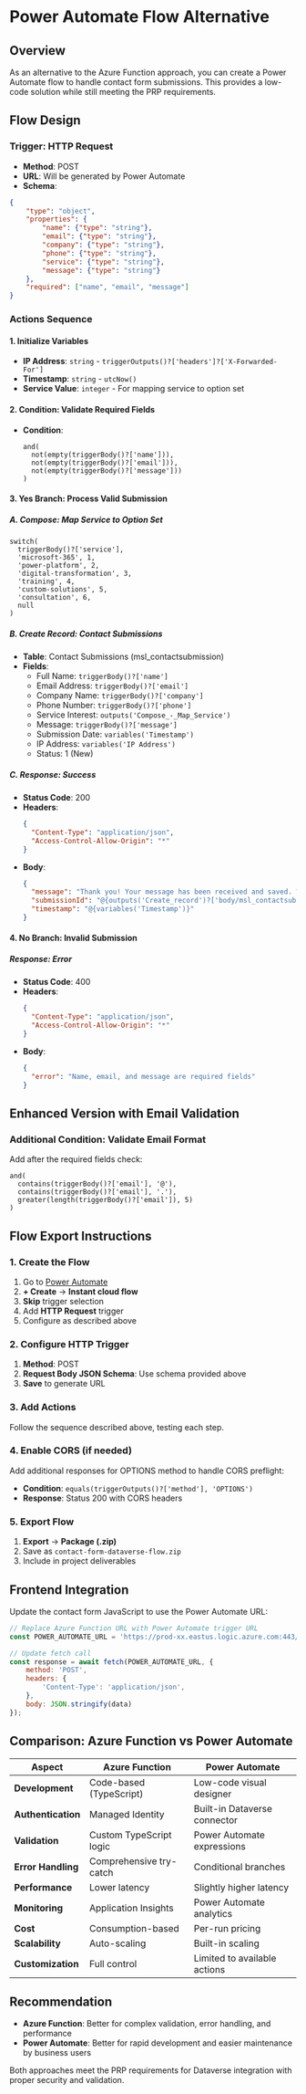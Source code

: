 # Power Automate Flow Alternative

## Overview
As an alternative to the Azure Function approach, you can create a Power Automate flow to handle contact form submissions. This provides a low-code solution while still meeting the PRP requirements.

## Flow Design

### Trigger: HTTP Request
- **Method**: POST
- **URL**: Will be generated by Power Automate
- **Schema**: 
```json
{
    "type": "object",
    "properties": {
        "name": {"type": "string"},
        "email": {"type": "string"},
        "company": {"type": "string"},
        "phone": {"type": "string"},
        "service": {"type": "string"},
        "message": {"type": "string"}
    },
    "required": ["name", "email", "message"]
}
```

### Actions Sequence

#### 1. Initialize Variables
- **IP Address**: `string` - `triggerOutputs()?['headers']?['X-Forwarded-For']`
- **Timestamp**: `string` - `utcNow()`
- **Service Value**: `integer` - For mapping service to option set

#### 2. Condition: Validate Required Fields
- **Condition**: 
  ```
  and(
    not(empty(triggerBody()?['name'])),
    not(empty(triggerBody()?['email'])),
    not(empty(triggerBody()?['message']))
  )
  ```

#### 3. Yes Branch: Process Valid Submission

##### A. Compose: Map Service to Option Set
```
switch(
  triggerBody()?['service'],
  'microsoft-365', 1,
  'power-platform', 2,
  'digital-transformation', 3,
  'training', 4,
  'custom-solutions', 5,
  'consultation', 6,
  null
)
```

##### B. Create Record: Contact Submissions
- **Table**: Contact Submissions (msl_contactsubmission)
- **Fields**:
  - Full Name: `triggerBody()?['name']`
  - Email Address: `triggerBody()?['email']`
  - Company Name: `triggerBody()?['company']`
  - Phone Number: `triggerBody()?['phone']`
  - Service Interest: `outputs('Compose_-_Map_Service')`
  - Message: `triggerBody()?['message']`
  - Submission Date: `variables('Timestamp')`
  - IP Address: `variables('IP Address')`
  - Status: 1 (New)

##### C. Response: Success
- **Status Code**: 200
- **Headers**: 
  ```json
  {
    "Content-Type": "application/json",
    "Access-Control-Allow-Origin": "*"
  }
  ```
- **Body**:
  ```json
  {
    "message": "Thank you! Your message has been received and saved. We will contact you soon.",
    "submissionId": "@{outputs('Create_record')?['body/msl_contactsubmissionid']}",
    "timestamp": "@{variables('Timestamp')}"
  }
  ```

#### 4. No Branch: Invalid Submission

##### Response: Error
- **Status Code**: 400
- **Headers**: 
  ```json
  {
    "Content-Type": "application/json",
    "Access-Control-Allow-Origin": "*"
  }
  ```
- **Body**:
  ```json
  {
    "error": "Name, email, and message are required fields"
  }
  ```

## Enhanced Version with Email Validation

### Additional Condition: Validate Email Format
Add after the required fields check:

```
and(
  contains(triggerBody()?['email'], '@'),
  contains(triggerBody()?['email'], '.'),
  greater(length(triggerBody()?['email']), 5)
)
```

## Flow Export Instructions

### 1. Create the Flow
1. Go to [Power Automate](https://make.powerautomate.com/)
2. **+ Create** → **Instant cloud flow**
3. **Skip** trigger selection
4. Add **HTTP Request** trigger
5. Configure as described above

### 2. Configure HTTP Trigger
1. **Method**: POST
2. **Request Body JSON Schema**: Use schema provided above
3. **Save** to generate URL

### 3. Add Actions
Follow the sequence described above, testing each step.

### 4. Enable CORS (if needed)
Add additional responses for OPTIONS method to handle CORS preflight:

- **Condition**: `equals(triggerOutputs()?['method'], 'OPTIONS')`
- **Response**: Status 200 with CORS headers

### 5. Export Flow
1. **Export** → **Package (.zip)**
2. Save as `contact-form-dataverse-flow.zip`
3. Include in project deliverables

## Frontend Integration

Update the contact form JavaScript to use the Power Automate URL:

```javascript
// Replace Azure Function URL with Power Automate trigger URL
const POWER_AUTOMATE_URL = 'https://prod-xx.eastus.logic.azure.com:443/workflows/xxx/triggers/manual/paths/invoke?api-version=2016-10-01&sp=%2Ftriggers%2Fmanual%2Frun&sv=1.0&sig=xxx';

// Update fetch call
const response = await fetch(POWER_AUTOMATE_URL, {
    method: 'POST',
    headers: {
        'Content-Type': 'application/json',
    },
    body: JSON.stringify(data)
});
```

## Comparison: Azure Function vs Power Automate

| Aspect | Azure Function | Power Automate |
|--------|----------------|----------------|
| **Development** | Code-based (TypeScript) | Low-code visual designer |
| **Authentication** | Managed Identity | Built-in Dataverse connector |
| **Validation** | Custom TypeScript logic | Power Automate expressions |
| **Error Handling** | Comprehensive try-catch | Conditional branches |
| **Performance** | Lower latency | Slightly higher latency |
| **Monitoring** | Application Insights | Power Automate analytics |
| **Cost** | Consumption-based | Per-run pricing |
| **Scalability** | Auto-scaling | Built-in scaling |
| **Customization** | Full control | Limited to available actions |

## Recommendation

- **Azure Function**: Better for complex validation, error handling, and performance
- **Power Automate**: Better for rapid development and easier maintenance by business users

Both approaches meet the PRP requirements for Dataverse integration with proper security and validation.
